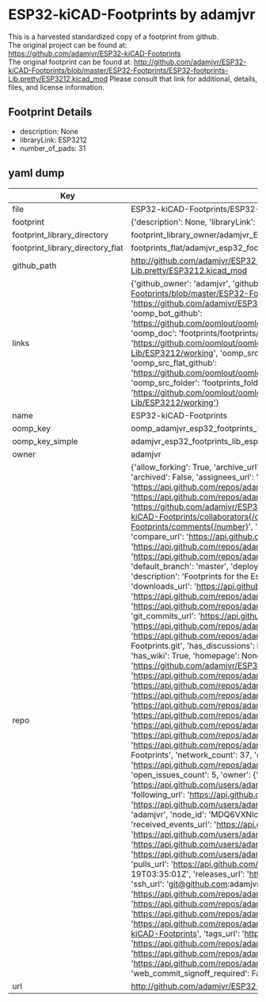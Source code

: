 # ESP32-kiCAD-Footprints by adamjvr  
This is a harvested standardized copy of a footprint from github.  
The original project can be found at:  
https://github.com/adamjvr/ESP32-kiCAD-Footprints  
The original footprint can be found at:
http://github.com/adamjvr/ESP32-kiCAD-Footprints/blob/master/ESP32-Footprints/ESP32-footprints-Lib.pretty/ESP3212.kicad_mod
Please consult that link for additional, details, files, and license information.  
## Footprint Details
* description: None  
* libraryLink: ESP3212  
* number_of_pads: 31  
## yaml dump  
| Key | Value |  
| --- | --- |  
| file | ESP32-kiCAD-Footprints/ESP32-Footprints/ESP32-footprints-Lib.pretty/ESP3212.kicad_mod |  
| footprint | {'description': None, 'libraryLink': 'ESP3212', 'number_of_pads': 31} |  
| footprint_library_directory | footprint_library_owner/adamjvr_ESP32-kiCAD-Footprints |  
| footprint_library_directory_flat | footprints_flat/adamjvr_esp32_footprints_lib_esp3212/working |  
| github_path | http://github.com/adamjvr/ESP32-kiCAD-Footprints/blob/master/ESP32-Footprints/ESP32-footprints-Lib.pretty/ESP3212.kicad_mod |  
| links | {'github_owner': 'adamjvr', 'github_repo_name': 'ESP32-kiCAD-Footprints', 'github_src': 'http://github.com/adamjvr/ESP32-kiCAD-Footprints/blob/master/ESP32-Footprints/ESP32-footprints-Lib.pretty/ESP3212.kicad_mod', 'github_src_repo': 'https://github.com/adamjvr/ESP32-kiCAD-Footprints', 'oomp_bot': 'footprints/adamjvr_esp32_footprints_lib_esp3212/working', 'oomp_bot_github': 'https://github.com/oomlout/oomlout_oomp_footprint_bot/tree/main/footprints/adamjvr_esp32_footprints_lib_esp3212/working', 'oomp_doc': 'footprints/footprints/adamjvr/ESP32-footprints-Lib/ESP3212/working/', 'oomp_doc_github': 'https://github.com/oomlout/oomlout_oomp_footprint_doc/tree/main/footprints/footprints/adamjvr/ESP32-footprints-Lib/ESP3212/working', 'oomp_src_flat': 'footprints_flat/footprints_flat/adamjvr_esp32_footprints_lib_esp3212/working', 'oomp_src_flat_github': 'https://github.com/oomlout/oomlout_oomp_footprint_src/tree/main/footprints_flat/adamjvr_esp32_footprints_lib_esp3212/working', 'oomp_src_folder': 'footprints_folder/footprints_folder/adamjvr/ESP32-footprints-Lib/ESP3212/working', 'oomp_src_folder_github': 'https://github.com/oomlout/oomlout_oomp_footprint_src/tree/main/footprints_folder/adamjvr/ESP32-footprints-Lib/ESP3212/working'} |  
| name | ESP32-kiCAD-Footprints |  
| oomp_key | oomp_adamjvr_esp32_footprints_lib_esp3212 |  
| oomp_key_simple | adamjvr_esp32_footprints_lib_esp3212 |  
| owner | adamjvr |  
| repo | {'allow_forking': True, 'archive_url': 'https://api.github.com/repos/adamjvr/ESP32-kiCAD-Footprints/{archive_format}{/ref}', 'archived': False, 'assignees_url': 'https://api.github.com/repos/adamjvr/ESP32-kiCAD-Footprints/assignees{/user}', 'blobs_url': 'https://api.github.com/repos/adamjvr/ESP32-kiCAD-Footprints/git/blobs{/sha}', 'branches_url': 'https://api.github.com/repos/adamjvr/ESP32-kiCAD-Footprints/branches{/branch}', 'clone_url': 'https://github.com/adamjvr/ESP32-kiCAD-Footprints.git', 'collaborators_url': 'https://api.github.com/repos/adamjvr/ESP32-kiCAD-Footprints/collaborators{/collaborator}', 'comments_url': 'https://api.github.com/repos/adamjvr/ESP32-kiCAD-Footprints/comments{/number}', 'commits_url': 'https://api.github.com/repos/adamjvr/ESP32-kiCAD-Footprints/commits{/sha}', 'compare_url': 'https://api.github.com/repos/adamjvr/ESP32-kiCAD-Footprints/compare/{base}...{head}', 'contents_url': 'https://api.github.com/repos/adamjvr/ESP32-kiCAD-Footprints/contents/{+path}', 'contributors_url': 'https://api.github.com/repos/adamjvr/ESP32-kiCAD-Footprints/contributors', 'created_at': '2016-09-06T06:39:42Z', 'default_branch': 'master', 'deployments_url': 'https://api.github.com/repos/adamjvr/ESP32-kiCAD-Footprints/deployments', 'description': 'Footprints for the Espressif ESP32 WiFi/BLE Chip and ESP3212 module, for KiCAD EDA ', 'disabled': False, 'downloads_url': 'https://api.github.com/repos/adamjvr/ESP32-kiCAD-Footprints/downloads', 'events_url': 'https://api.github.com/repos/adamjvr/ESP32-kiCAD-Footprints/events', 'fork': False, 'forks': 37, 'forks_count': 37, 'forks_url': 'https://api.github.com/repos/adamjvr/ESP32-kiCAD-Footprints/forks', 'full_name': 'adamjvr/ESP32-kiCAD-Footprints', 'git_commits_url': 'https://api.github.com/repos/adamjvr/ESP32-kiCAD-Footprints/git/commits{/sha}', 'git_refs_url': 'https://api.github.com/repos/adamjvr/ESP32-kiCAD-Footprints/git/refs{/sha}', 'git_tags_url': 'https://api.github.com/repos/adamjvr/ESP32-kiCAD-Footprints/git/tags{/sha}', 'git_url': 'git://github.com/adamjvr/ESP32-kiCAD-Footprints.git', 'has_discussions': False, 'has_downloads': True, 'has_issues': True, 'has_pages': False, 'has_projects': True, 'has_wiki': True, 'homepage': None, 'hooks_url': 'https://api.github.com/repos/adamjvr/ESP32-kiCAD-Footprints/hooks', 'html_url': 'https://github.com/adamjvr/ESP32-kiCAD-Footprints', 'id': 67480664, 'is_template': False, 'issue_comment_url': 'https://api.github.com/repos/adamjvr/ESP32-kiCAD-Footprints/issues/comments{/number}', 'issue_events_url': 'https://api.github.com/repos/adamjvr/ESP32-kiCAD-Footprints/issues/events{/number}', 'issues_url': 'https://api.github.com/repos/adamjvr/ESP32-kiCAD-Footprints/issues{/number}', 'keys_url': 'https://api.github.com/repos/adamjvr/ESP32-kiCAD-Footprints/keys{/key_id}', 'labels_url': 'https://api.github.com/repos/adamjvr/ESP32-kiCAD-Footprints/labels{/name}', 'language': 'KiCad', 'languages_url': 'https://api.github.com/repos/adamjvr/ESP32-kiCAD-Footprints/languages', 'license': None, 'merges_url': 'https://api.github.com/repos/adamjvr/ESP32-kiCAD-Footprints/merges', 'milestones_url': 'https://api.github.com/repos/adamjvr/ESP32-kiCAD-Footprints/milestones{/number}', 'mirror_url': None, 'name': 'ESP32-kiCAD-Footprints', 'network_count': 37, 'node_id': 'MDEwOlJlcG9zaXRvcnk2NzQ4MDY2NA==', 'notifications_url': 'https://api.github.com/repos/adamjvr/ESP32-kiCAD-Footprints/notifications{?since,all,participating}', 'open_issues': 5, 'open_issues_count': 5, 'owner': {'avatar_url': 'https://avatars.githubusercontent.com/u/3782102?v=4', 'events_url': 'https://api.github.com/users/adamjvr/events{/privacy}', 'followers_url': 'https://api.github.com/users/adamjvr/followers', 'following_url': 'https://api.github.com/users/adamjvr/following{/other_user}', 'gists_url': 'https://api.github.com/users/adamjvr/gists{/gist_id}', 'gravatar_id': '', 'html_url': 'https://github.com/adamjvr', 'id': 3782102, 'login': 'adamjvr', 'node_id': 'MDQ6VXNlcjM3ODIxMDI=', 'organizations_url': 'https://api.github.com/users/adamjvr/orgs', 'received_events_url': 'https://api.github.com/users/adamjvr/received_events', 'repos_url': 'https://api.github.com/users/adamjvr/repos', 'site_admin': False, 'starred_url': 'https://api.github.com/users/adamjvr/starred{/owner}{/repo}', 'subscriptions_url': 'https://api.github.com/users/adamjvr/subscriptions', 'type': 'User', 'url': 'https://api.github.com/users/adamjvr'}, 'private': False, 'pulls_url': 'https://api.github.com/repos/adamjvr/ESP32-kiCAD-Footprints/pulls{/number}', 'pushed_at': '2018-11-19T03:35:01Z', 'releases_url': 'https://api.github.com/repos/adamjvr/ESP32-kiCAD-Footprints/releases{/id}', 'size': 2558, 'ssh_url': 'git@github.com:adamjvr/ESP32-kiCAD-Footprints.git', 'stargazers_count': 192, 'stargazers_url': 'https://api.github.com/repos/adamjvr/ESP32-kiCAD-Footprints/stargazers', 'statuses_url': 'https://api.github.com/repos/adamjvr/ESP32-kiCAD-Footprints/statuses/{sha}', 'subscribers_count': 20, 'subscribers_url': 'https://api.github.com/repos/adamjvr/ESP32-kiCAD-Footprints/subscribers', 'subscription_url': 'https://api.github.com/repos/adamjvr/ESP32-kiCAD-Footprints/subscription', 'svn_url': 'https://github.com/adamjvr/ESP32-kiCAD-Footprints', 'tags_url': 'https://api.github.com/repos/adamjvr/ESP32-kiCAD-Footprints/tags', 'teams_url': 'https://api.github.com/repos/adamjvr/ESP32-kiCAD-Footprints/teams', 'temp_clone_token': None, 'topics': [], 'trees_url': 'https://api.github.com/repos/adamjvr/ESP32-kiCAD-Footprints/git/trees{/sha}', 'updated_at': '2023-05-11T03:51:26Z', 'url': 'https://api.github.com/repos/adamjvr/ESP32-kiCAD-Footprints', 'visibility': 'public', 'watchers': 192, 'watchers_count': 192, 'web_commit_signoff_required': False} |  
| url | http://github.com/adamjvr/ESP32-kiCAD-Footprints |  

